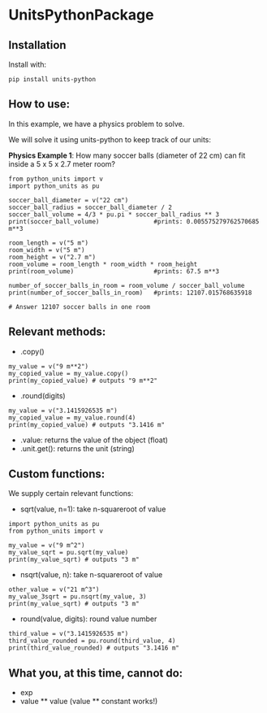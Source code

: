 # UnitsPythonPackage
## Installation
Install with: 
```
pip install units-python
```

## How to use:

In this example, we have a physics problem to solve. 

We will solve it using units-python to keep track of our units:

**Physics Example 1**:
How many soccer balls (diameter of 22 cm) can fit inside a 5 x 5 x 2.7 meter room?

```
from python_units import v
import python_units as pu

soccer_ball_diameter = v("22 cm")
soccer_ball_radius = soccer_ball_diameter / 2
soccer_ball_volume = 4/3 * pu.pi * soccer_ball_radius ** 3
print(soccer_ball_volume)               #prints: 0.005575279762570685 m**3

room_length = v("5 m")
room_width = v("5 m")
room_height = v("2.7 m")
room_volume = room_length * room_width * room_height
print(room_volume)                      #prints: 67.5 m**3

number_of_soccer_balls_in_room = room_volume / soccer_ball_volume
print(number_of_soccer_balls_in_room)   #prints: 12107.015768635918

# Answer 12107 soccer balls in one room
```

## Relevant methods:
- .copy()
```
my_value = v("9 m**2")
my_copied_value = my_value.copy()
print(my_copied_value) # outputs "9 m**2"
```
- .round(digits)
```
my_value = v("3.1415926535 m")
my_copied_value = my_value.round(4)
print(my_copied_value) # outputs "3.1416 m"
```

- .value: returns the value of the object (float)
- .unit.get(): returns the unit (string)

## Custom functions:
We supply certain relevant functions:
- sqrt(value, n=1): take n-squareroot of value
```
import python_units as pu
from python_units import v

my_value = v("9 m^2")
my_value_sqrt = pu.sqrt(my_value)
print(my_value_sqrt) # outputs "3 m"
```
- nsqrt(value, n): take n-squareroot of value
```
other_value = v("21 m^3")
my_value_3sqrt = pu.nsqrt(my_value, 3)
print(my_value_sqrt) # outputs "3 m"
```
- round(value, digits): round value number
```
third_value = v("3.1415926535 m")
third_value_rounded = pu.round(third_value, 4)
print(third_value_rounded) # outputs "3.1416 m"
```


## What you, at this time, cannot do:
- exp
- value ** value (value ** constant works!)

